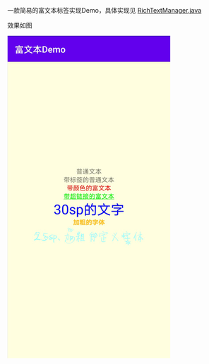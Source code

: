 一款简易的富文本标签实现Demo，具体实现见 [RichTextManager.java](./richtext/src/main/java/com/littlejie/richtext/RichTextManager.java)

效果如图

![demo](demo.jpg)
